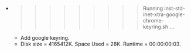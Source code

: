 * >>>>>>>>> Running inst-std-inet-xtra-google-chrome-keyring.sh ...
  * Add google keyring.
  * Disk size = 4165412K. Space Used = 28K. Runtime = 00:00:00:03.
